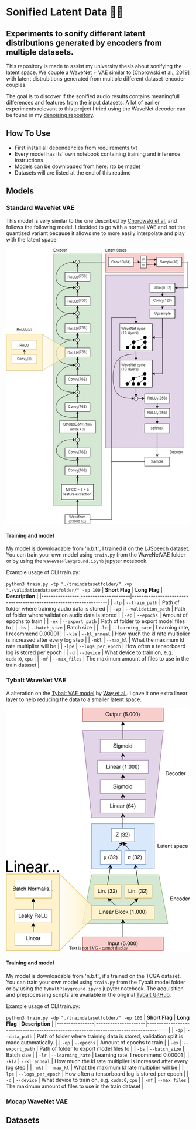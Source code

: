 # Sonified Latent Data :microphone::abacus:	
## Experiments to sonify different latent distributions generated by encoders from multiple datasets.

This repository is made to assist my university thesis about sonifying the latent space. We couple a WaveNet + VAE similar to [[Chorowski et al., 2019]](https://arxiv.org/abs/1901.08810) with latent distrubitions generated from multiple different dataset-encoder couples. 

The goal is to discover if the sonified audio results contains meaningfull differences and features from the input datasets.
A lot of earlier experiments relevant to this project I tried using the WaveNet decoder can be found in my [denoising repository](https://github.com/WouterBesse/ConvDenoiser).

## How To Use

- First install all dependencies from requirements.txt
- Every model has its' own notebook containing training and inference instructions
- Models can be downloaded from here: (to be made)
- Datasets will are listed at the end of this readme

## Models
### Standard WaveNet VAE

This model is very similar to the one described by [Chorowski et al.](https://arxiv.org/abs/1901.08810) and follows the following model:
I decided to go with a normal VAE and not the quantized variant because it allows me to more easily interpolate and play with the latent space.

![WaveNet VAE Diagram](https://github.com/WouterBesse/Sonified-Latent-Data/blob/main/media/WaveNetVae.jpg?raw=true)

#### Training and model

My model is downloadable from 'n.b.t.', I trained it on the LJSpeech dataset. You can train your own model using `train.py` from the WaveNetVAE folder or by using the `WaveVaePlayground.ipynb` jupyter notebook.

Example usage of CLI train.py: 

`python3 train.py -tp "./traindatasetfolder/" -vp "./validationdatasetfolder/" -ep 100`
| **Short Flag** | **Long Flag**       | **Description**                                                   |
|----------------|---------------------|-------------------------------------------------------------------|
| `-tp`          | `--train_path`      | Path of folder where training audio data is stored                |
| `-vp`          | `--validation_path` | Path of folder where validation audio data is stored              |
| `-ep`          | `--epochs`          | Amount of epochs to train                                         |
| `-ex`          | `--export_path`     | Path of folder to export model files to                           |
| `-bs`          | `--batch_size`      | Batch size                                                        |
| `-lr`          | `--learning_rate`   | Learning rate, I recommend 0.00001                                |
| `-kla`         | `--kl_anneal`       | How much the kl rate multiplier is increased after every log step |
| `-mkl`         | `--max_kl`          | What the maximum kl rate multiplier will be                       |
| `-lpe`         | `--logs_per_epoch`  | How often a tensorboard log is stored per epoch                   |
| `-d`           | `--device`          | What device to train on, e.g. `cuda:0`, `cpu`                     |
| `-mf`          | `--max_files`       | The maximum amount of files to use in the train dataset           |


### Tybalt WaveNet VAE

A alteration on the [Tybalt VAE model](https://github.com/greenelab/tybalt) by [Way et al.](https://www.biorxiv.org/content/10.1101/174474v2).
I gave it one extra linear layer to help reducing the data to a smaller latent space.

![Tybalt VAE Diagram](https://github.com/WouterBesse/Sonified-Latent-Data/blob/main/media/Tybalt.svg?raw=true)

#### Training and model

My model is downloadable from 'n.b.t.', it's trained on the TCGA dataset. You can train your own model using `train.py` from the Tybalt model folder or by using the `TybaltPlayground.ipynb` jupyter notebook.
The acquisition and preprocessing scripts are available in the original [Tybalt GitHub](https://github.com/greenelab/tybalt).

Example usage of CLI train.py: 

`python3 train.py -dp "./traindatasetfolder/" -ep 100`
| **Short Flag** | **Long Flag**       | **Description**                                                                       |
|----------------|---------------------|---------------------------------------------------------------------------------------|
| `-dp`          | `--data_path`       | Path of folder where training data is stored, validation split is made automatically. |
| `-ep`          | `--epochs`          | Amount of epochs to train                                                             |
| `-ex`          | `--export_path`     | Path of folder to export model files to                                               |
| `-bs`          | `--batch_size`      | Batch size                                                                            |
| `-lr`          | `--learning_rate`   | Learning rate, I recommend 0.00001                                                    |
| `-kla`         | `--kl_anneal`       | How much the kl rate multiplier is increased after every log step                     |
| `-mkl`         | `--max_kl`          | What the maximum kl rate multiplier will be                                           |
| `-lpe`         | `--logs_per_epoch`  | How often a tensorboard log is stored per epoch                                       |
| `-d`           | `--device`          | What device to train on, e.g. `cuda:0`, `cpu`                                         |
| `-mf`          | `--max_files`       | The maximum amount of files to use in the train dataset                               |

### Mocap WaveNet VAE


## Datasets

